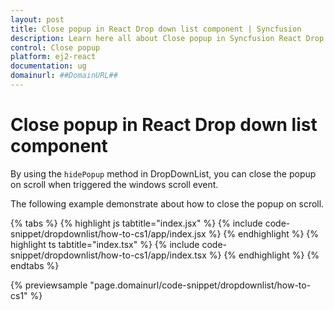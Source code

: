 ```yaml
---
layout: post
title: Close popup in React Drop down list component | Syncfusion
description: Learn here all about Close popup in Syncfusion React Drop down list component of Syncfusion Essential JS 2 and more.
control: Close popup 
platform: ej2-react
documentation: ug
domainurl: ##DomainURL##
---
```


# Close popup in React Drop down list component

By using the `hidePopup` method in DropDownList, you can close the popup on scroll when triggered the windows scroll event.

The following example demonstrate about how to close the popup on scroll.

{% tabs %}
{% highlight js tabtitle="index.jsx" %}
{% include code-snippet/dropdownlist/how-to-cs1/app/index.jsx %}
{% endhighlight %}
{% highlight ts tabtitle="index.tsx" %}
{% include code-snippet/dropdownlist/how-to-cs1/app/index.tsx %}
{% endhighlight %}
{% endtabs %}

 {% previewsample "page.domainurl/code-snippet/dropdownlist/how-to-cs1" %}